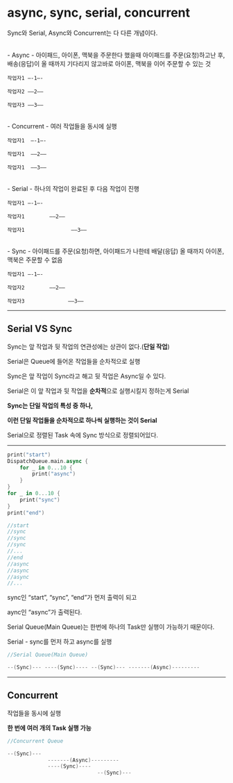 # async, sync, serial, concurrent

Sync와 Serial, Async와 Concurrent는 다 다른 개념이다.

<br>
- Async
    - 아이패드, 아이폰, 맥북을 주문한다 했을때 아이패드를 주문(요청)하고난 후, 배송(응답)이 올 때까지 기다리지 않고바로 아이폰, 맥북을 이어 주문할 수 있는 것
    
    작업자1 —-1—-
    
    작업자2 ——2——
    
    작업자3 ——3——
    
<br>
- Concurrent
    - 여러 작업들을 동시에 실행
    
    작업자1  —-1—-
    
    작업자1  ——2——
    
    작업자1  ——3——

<br>
- Serial
    - 하나의 작업이 완료된 후 다음 작업이 진행
    
    작업자1 —-1—-
    
    작업자1        ——2——
    
    작업자1               ——3——
    
<br>
- Sync
    - 아이패드를 주문(요청)하면, 아이패드가 나한테 배달(응답) 올 때까지 아이폰, 맥북은 주문할 수 없음
    
    작업자1 —-1—-
    
    작업자2        ——2——
    
    작업자3              ——3——
    

---

## Serial VS Sync

Sync는 앞 작업과 뒷 작업의 연관성에는 상관이 없다.(**단일 작업**)

Serial은 Queue에 들어온 작업들을 순차적으로 실행

Sync은 앞 작업이 Sync라고 해고 뒷 작업은 Async일 수 있다.

Serial은 이 앞 작업과 뒷 작업을 **순차적**으로 실행시킬지 정하는게 Serial

**Sync는 단일 작업의 특성 중 하나,**

**이런 단일 작업들을 순차적으로 하나씩 실행하는 것이 Serial**

Serial으로 정렬된 Task 속에 Sync 방식으로 정렬되어있다.

---

```swift
print("start")
DispatchQueue.main.async {
    for _ in 0...10 {
        print("async")
    }
}
for _ in 0...10 {
    print("sync")
}
print("end")

//start
//sync
//sync
//sync
//...
//end
//async
//async
//async
//...
```

sync인 “start”, “sync”, “end”가 먼저 출력이 되고

aync인 “async”가 출력된다.

Serial Queue(Main Queue)는 한번에 하나의 Task만 실행이 가능하기 때문이다.

Serial - sync를 먼저 하고 async를 실행

```swift
//Serial Queue(Main Queue)

--(Sync)--- ----(Sync)---- --(Sync)--- -------(Async)---------
```

---

## Concurrent

작업들을 동시에 실행

**한 번에 여러 개의 Task 실행 가능**

```swift
//Concurrent Queue

--(Sync)---
			 -------(Async)---------
			 ----(Sync)----
						     --(Sync)---
```
